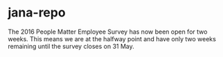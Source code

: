 # jana-repo

The 2016 People Matter Employee Survey has now been open for two weeks. This means we are at the halfway point and have only two weeks remaining until the survey closes on 31 May. 
